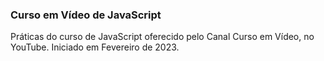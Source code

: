 ### Curso em Vídeo de JavaScript

Práticas do curso de JavaScript oferecido pelo Canal Curso em Vídeo, no YouTube. Iniciado em Fevereiro de 2023.